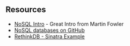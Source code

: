 ## Resources
- [NoSQL Intro](https://www.youtube.com/watch?v=qI_g07C_Q5I&list=PLmp-T8ccuyDycbxOH-51iGs-eEazQN8yi) - Great Intro from Martin Fowler
- [NoSQL databases on GitHub](https://github.com/showcases/nosql-databases)
- [RethinkDB - Sinatra Example](https://github.com/rethinkdb/rethinkdb-example-sinatra-pastie)
